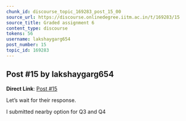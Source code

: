 ```yaml
---
chunk_id: discourse_topic_169283_post_15_00
source_url: https://discourse.onlinedegree.iitm.ac.in/t/169283/15
source_title: Graded assignment 6
content_type: discourse
tokens: 56
username: lakshaygarg654
post_number: 15
topic_id: 169283
---
```


## Post #15 by lakshaygarg654

**Direct Link**: [Post #15](https://discourse.onlinedegree.iitm.ac.in/t/169283/15)

Let’s wait for their response.

I submitted nearby option for Q3 and Q4
